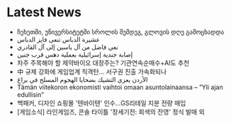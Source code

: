 # Latest News
-  ჩეხეთში, უნივერსიტეტში სროლის შემდეგ, გლოვის დღე გამოცხადდა
-  عشيرة الدباس تنعى فايز الدباس
-  نعي فاضل من آل ياسين إلى آل القادري
-  إصابة جندية إسرائيلية بعملية دهس قرب جنين
-  차주 주목해야 할 제약바이오 대장주는? 기관연속순매수+AI도 추천
-  中 규제 강화에 게임업계 직격탄… 서구권 진출 가속화되나
-  الأردن يعزي التشيك بضحايا الهجوم المسلح في براغ
-  Tämän viitekoron ekonomisti vaihtoi omaan asuntolainaansa – ”Yli ajan edullisin”
-  백패커, 디자인 쇼핑몰 '텐바이텐' 인수…GS리테일 지분 전량 매입
-  [게임소식] 라인게임즈, 콘솔 타이틀 '창세기전: 회색의 잔영' 정식 발매 외
